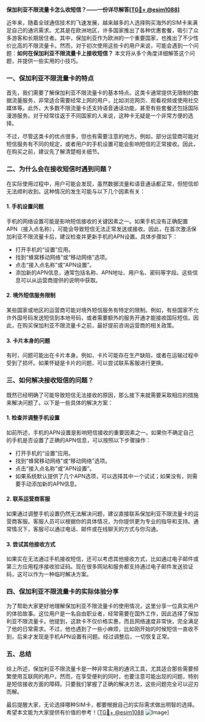**保加利亚不限流量卡怎么收短信？——一份详尽解答[[TG💪+ @esim1088](https://t.me/s/esim1088)]**

近年来，随着全球通信技术的飞速发展，越来越多的人选择购买海外的SIM卡来满足自己的通讯需求。尤其是在欧洲地区，许多国家推出了各种优惠套餐，吸引了众多游客和长期居住者。其中，保加利亚作为欧洲的一个重要国家，也推出了不少性价比高的不限流量卡。然而，对于初次使用这些卡的用户来说，可能会遇到一个问题：**如何在保加利亚不限流量卡上接收短信？** 本文将从多个角度详细解答这个问题，并提供一些实用的小技巧。

### 一、保加利亚不限流量卡的特点

首先，我们需要了解保加利亚不限流量卡的基本特点。这类卡通常提供无限制的数据流量服务，非常适合需要经常上网的用户，比如浏览网页、观看视频或使用社交媒体等。此外，大多数不限流量卡还支持语音通话功能，甚至有些套餐还包括国际漫游服务。对于经常往返于不同国家的人来说，这种卡无疑是一个非常方便的选择。

不过，尽管这类卡的优点很多，但也有需要注意的地方。例如，部分运营商可能对短信服务有不同的规定，或者用户的手机设置可能会影响短信的正常接收。因此，在购买之前，建议先了解清楚相关细节。

### 二、为什么会在接收短信时遇到问题？

在实际使用过程中，用户可能会发现，虽然数据流量和语音通话都正常，但短信却无法顺利收到。这种情况的发生可能与以下几个因素有关：

#### 1. 手机设置问题
手机的网络设置可能是影响短信接收的关键因素之一。如果手机没有正确配置APN（接入点名称），可能会导致短信无法正常发送或接收。因此，在首次激活保加利亚不限流量卡后，建议检查并更新手机的APN设置。具体步骤如下：
- 打开手机的“设置”应用。
- 找到“蜂窝移动网络”或“移动网络”选项。
- 点击“接入点名称”或“APN设置”。
- 添加新的APN信息，通常包括名称、APN地址、用户名、密码等字段。这些信息可以从运营商提供的说明中获取。

#### 2. 境外短信服务限制
某些国家或地区的运营商可能对境外短信服务有特定的限制。例如，有些国家不允许外国号码发送短信到本地号码，或者需要额外的服务开通才能接收国际短信。因此，在购买保加利亚不限流量卡之前，最好提前咨询运营商的相关政策。

#### 3. 卡片本身的问题
有时，问题可能出在卡片本身。例如，卡片可能存在生产缺陷，或者在运输过程中受到了损坏。如果怀疑是卡片的问题，可以尝试联系客服进行更换。

### 三、如何解决接收短信的问题？

既然已经明确了可能导致短信无法接收的原因，那么接下来就需要采取相应的措施来解决问题了。以下是一些具体的解决方案：

#### 1. 检查并调整手机设置
如前所述，手机的APN设置是影响短信接收的重要因素之一。如果你不确定自己的手机是否设置了正确的APN信息，可以按照以下步骤操作：
- 打开手机的“设置”应用。
- 找到“蜂窝移动网络”或“移动网络”选项。
- 点击“接入点名称”或“APN设置”。
- 如果系统默认提供了几个APN选项，可以选择其中一个试试；如果没有，则需要手动添加新的APN信息。

#### 2. 联系运营商客服
如果通过调整手机设置仍然无法解决问题，建议直接联系保加利亚不限流量卡的运营商客服。客服人员可以根据你的具体情况，为你提供更为专业的指导和支持。通常情况下，客服可以通过电话、邮件或在线聊天的方式与你沟通。

#### 3. 尝试其他接收方式
如果实在无法通过手机接收短信，还可以考虑其他接收方式，比如通过电子邮件或第三方应用程序接收验证码。现在很多网站和服务都支持通过电子邮件发送验证码，这可以作为一种临时解决方案。

### 四、保加利亚不限流量卡的实际体验分享

为了帮助大家更好地理解保加利亚不限流量卡的使用情况，这里分享一位真实用户的体验故事。这位用户是一名自由职业者，经常需要在国外工作，因此选择了保加利亚不限流量卡。他提到，这款卡不仅价格实惠，而且网络速度非常快，完全满足了他的日常需求。不过，他也遇到了一些小麻烦，比如刚开始的时候短信一直收不到，后来才发现是手机APN设置有问题。经过调整后，一切恢复正常。

### 五、总结

综上所述，保加利亚不限流量卡是一种非常实用的通讯工具，尤其适合那些需要频繁使用互联网的用户。然而，在享受便利的同时，也要注意可能出现的问题，特别是短信接收方面的障碍。只要我们掌握了正确的解决方法，这些问题完全可以迎刃而解。

最后提醒大家，无论选择哪种SIM卡，都要根据自己的实际需求做出明智的选择。希望本文能为大家提供有价值的参考！[[TG💪+ @esim1088](https://t.me/s/esim1088) ![Image](https://i.postimg.cc/4NQfJmqS/Snipaste-2025-05-13-00-14-12.png)]